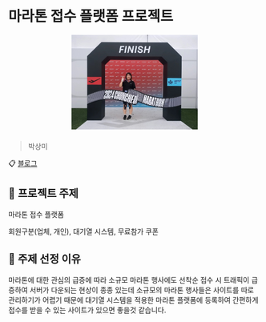 # 마라톤 접수 플랫폼 프로젝트

<div style="text-align: center; margin-bottom: 20px;">
<img src="./images/photo.jpg" width="50%">
</div>

> 박상미

📋 [블로그](https://blog.naver.com/something_shining)

## 📌 프로젝트 주제

마라톤 접수 플랫폼

회원구분(업체, 개인), 대기열 시스템, 무료참가 쿠폰


## 📁 주제 선정 이유

마라톤에 대한 관심의 급증에 따라 소규모 마라톤 행사에도 선착순 접수 시 트래픽이 급증하여 서버가 다운되는 현상이 종종 있는데 소규모의 마라톤 행사들은 사이트를 따로 관리하기가 어렵기 때문에 대기열 시스템을 적용한 마라톤 플랫폼에 등록하여 간편하게 접수를 받을 수 있는 사이트가 있으면 좋을것 같습니다.